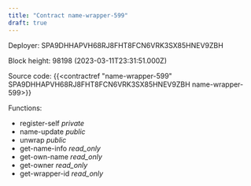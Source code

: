 ```yaml
---
title: "Contract name-wrapper-599"
draft: true
---
```

Deployer: SPA9DHHAPVH68RJ8FHT8FCN6VRK3SX85HNEV9ZBH


 



Block height: 98198 (2023-03-11T23:31:51.000Z)

Source code: {{<contractref "name-wrapper-599" SPA9DHHAPVH68RJ8FHT8FCN6VRK3SX85HNEV9ZBH name-wrapper-599>}}

Functions:

* register-self _private_
* name-update _public_
* unwrap _public_
* get-name-info _read_only_
* get-own-name _read_only_
* get-owner _read_only_
* get-wrapper-id _read_only_
